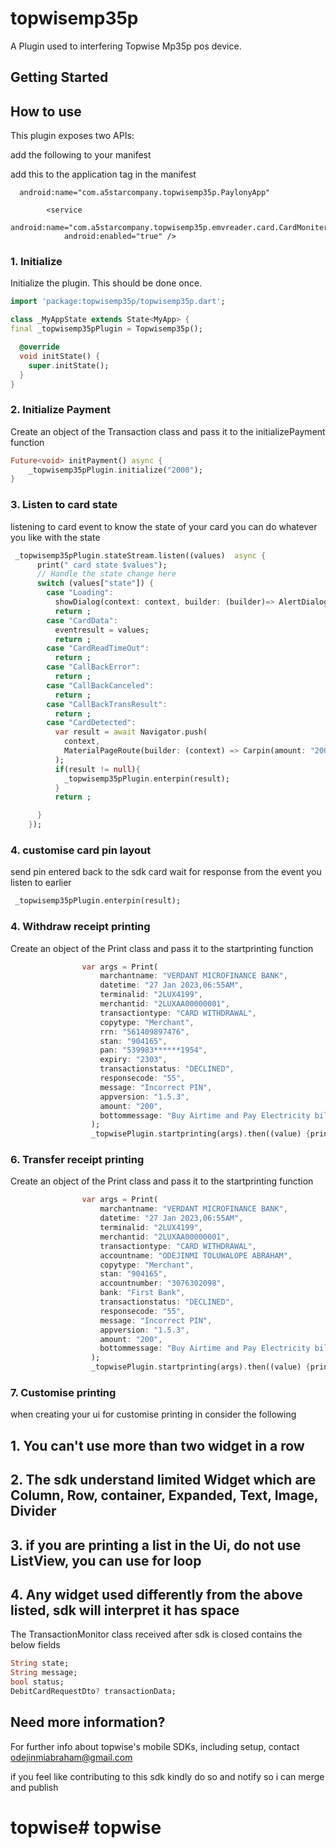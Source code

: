 # topwisemp35p

A Plugin used to interfering Topwise Mp35p pos device.

## Getting Started

## How to use
This plugin exposes two APIs:

add the following to your manifest

add this to the application tag in the manifest
```manifest
  android:name="com.a5starcompany.topwisemp35p.PaylonyApp"
```

```manifest
        <service
            android:name="com.a5starcompany.topwisemp35p.emvreader.card.CardMoniterService"
            android:enabled="true" />

```

### 1. Initialize

Initialize the plugin. This should be done once.

``` dart
import 'package:topwisemp35p/topwisemp35p.dart';

class _MyAppState extends State<MyApp> {
final _topwisemp35pPlugin = Topwisemp35p();

  @override
  void initState() {
    super.initState();
  }
}
```

### 2. Initialize Payment

Create an object of the Transaction class and pass it to the initializePayment function

``` dart
Future<void> initPayment() async {
    _topwisemp35pPlugin.initialize("2000");
}
```

### 3. Listen to card state

listening to card event to know the state of your card you can do whatever you like with the state 

``` dart
 _topwisemp35pPlugin.stateStream.listen((values)  async {
      print(" card state $values");
      // Handle the state change here
      switch (values["state"]) {
        case "Loading":
          showDialog(context: context, builder: (builder)=> AlertDialog(title: Text("Loading"),));
          return ;
        case "CardData":
          eventresult = values;
          return ;
        case "CardReadTimeOut":
          return ;
        case "CallBackError":
          return ;
        case "CallBackCanceled":
          return ;
        case "CallBackTransResult":
          return ;
        case "CardDetected":
          var result = await Navigator.push(
            context,
            MaterialPageRoute(builder: (context) => Carpin(amount: "200",)),
          );
          if(result != null){
            _topwisemp35pPlugin.enterpin(result);
          }
          return ;

      }
    });
```

### 4. customise card pin layout

send pin entered back to the sdk card wait for response from the event you listen to earlier 

``` dart
 _topwisemp35pPlugin.enterpin(result);
```

### 4. Withdraw receipt printing

Create an object of the Print class and pass it to the startprinting function

``` dart
                var args = Print(
                    marchantname: "VERDANT MICROFINANCE BANK",
                    datetime: "27 Jan 2023,06:55AM",
                    terminalid: "2LUX4199",
                    merchantid: "2LUXAA00000001",
                    transactiontype: "CARD WITHDRAWAL",
                    copytype: "Merchant",
                    rrn: "561409897476",
                    stan: "904165",
                    pan: "539983******1954",
                    expiry: "2303",
                    transactionstatus: "DECLINED",
                    responsecode: "55",
                    message: "Incorrect PIN",
                    appversion: "1.5.3",
                    amount: "200",
                    bottommessage: "Buy Airtime and Pay Electricity bills here anytime!    AnyDAY!",
                  );
                  _topwisePlugin.startprinting(args).then((value) {print(value);});
```

### 6. Transfer receipt printing

Create an object of the Print class and pass it to the startprinting function

``` dart
                var args = Print(
                    marchantname: "VERDANT MICROFINANCE BANK",
                    datetime: "27 Jan 2023,06:55AM",
                    terminalid: "2LUX4199",
                    merchantid: "2LUXAA00000001",
                    transactiontype: "CARD WITHDRAWAL",
                    accountname: "ODEJINMI TOLUWALOPE ABRAHAM",
                    copytype: "Merchant",
                    stan: "904165",
                    accountnumber: "3076302098",
                    bank: "First Bank",
                    transactionstatus: "DECLINED",
                    responsecode: "55",
                    message: "Incorrect PIN",
                    appversion: "1.5.3",
                    amount: "200",
                    bottommessage: "Buy Airtime and Pay Electricity bills here anytime!    AnyDAY!",
                  );
                  _topwisePlugin.startprinting(args).then((value) {print(value);});
```

### 7. Customise printing

when creating your ui for customise printing in consider the following
## 1. You can't use more than two widget in a row
## 2. The sdk understand limited Widget which are Column, Row, container, Expanded, Text, Image, Divider
## 3. if you are printing a list in the Ui, do not use ListView, you can use for loop
## 4. Any widget used differently from the above listed, sdk will interpret it has space


The TransactionMonitor class received after sdk is closed contains the below fields

```dart
String state;
String message;
bool status;
DebitCardRequestDto? transactionData;
```

## Need more information?
For further info about topwise's mobile SDKs, including setup, contact
odejinmiabraham@gmail.com

if you feel like contributing to this sdk kindly do so and notify so i can merge and publish
# topwise# topwise
